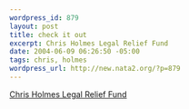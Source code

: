 ```yaml
--- 
wordpress_id: 879
layout: post
title: check it out
excerpt: Chris Holmes Legal Relief Fund
date: 2004-06-09 06:26:50 -05:00
tags: chris, holmes
wordpress_url: http://new.nata2.org/?p=879
---
```

<a href="http://savechrisfromprison.org">Chris Holmes Legal Relief Fund</a>
